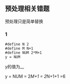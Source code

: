 ## 预处理相关错题
预处理只是简单替换
### 1
```
#define N 2
#define M N+1
#define NUM 2*M+1
y = NUM
```
y的值为__

y = NUM = 2*M+1 = 2*N+1+1 =6
